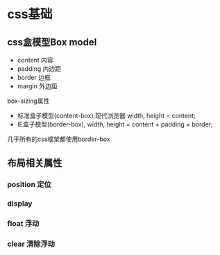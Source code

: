 # css基础

## css盒模型Box model

* content 内容
* padding 内边距
* border 边框
* margin 外边距

box-sizing属性

* 标准盒子模型(content-box),现代浏览器 width, height = content;
* IE盒子模型(border-box), width, height = content + padding + border;

几乎所有的css框架都使用border-box

## 布局相关属性

### position 定位

### display

### float 浮动

### clear 清除浮动

